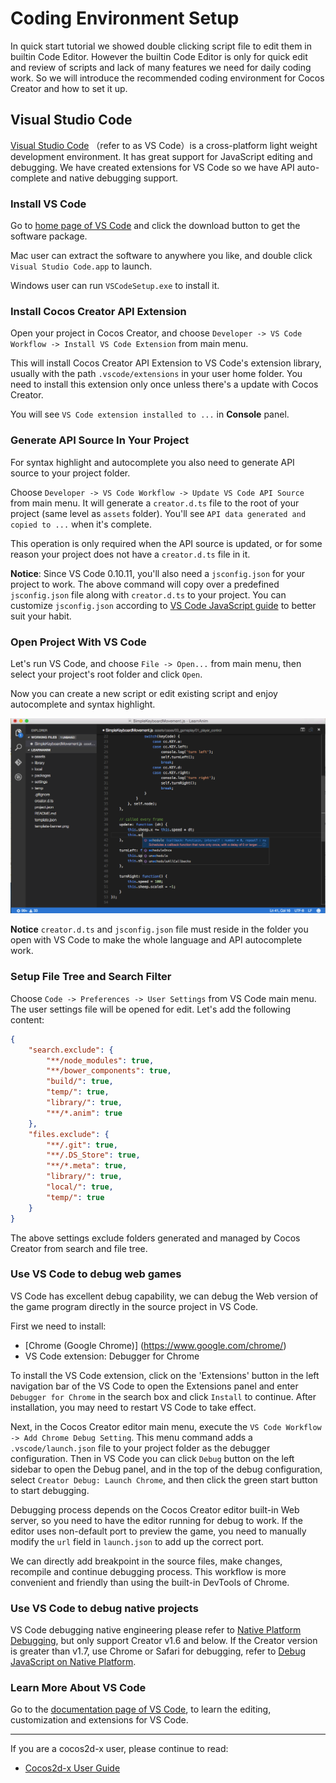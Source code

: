 # Coding Environment Setup

In quick start tutorial we showed double clicking script file to edit them in builtin Code Editor. However the builtin Code Editor is only for quick edit and review of scripts and lack of many features we need for daily coding work. So we will introduce the recommended coding environment for Cocos Creator and how to set it up.

## Visual Studio Code

[Visual Studio Code](https://code.visualstudio.com/) （refer to as VS Code）is a cross-platform light weight development environment. It has great support for JavaScript editing and debugging. We have created extensions for VS Code so we have API auto-complete and native debugging support.

### Install VS Code

Go to [home page of VS Code](https://code.visualstudio.com/) and click the download button to get the software package.

Mac user can extract the software to anywhere you like, and double click `Visual Studio Code.app` to launch.

Windows user can run `VSCodeSetup.exe` to install it.

### Install Cocos Creator API Extension

Open your project in Cocos Creator, and choose `Developer -> VS Code Workflow -> Install VS Code Extension` from main menu.

This will install Cocos Creator API Extension to VS Code's extension library, usually with the path `.vscode/extensions` in your user home folder. You need to install this extension only once unless there's a update with Cocos Creator.

You will see `VS Code extension installed to ...` in **Console** panel.

### Generate API Source In Your Project

For syntax highlight and autocomplete you also need to generate API source to your project folder.

Choose `Developer -> VS Code Workflow -> Update VS Code API Source` from main menu. It will generate a `creator.d.ts` file to the root of your project (same level as `assets` folder). You'll see `API data generated and copied to ...` when it's complete.

This operation is only required when the API source is updated, or for some reason your project does not have a `creator.d.ts` file in it.

**Notice**: Since VS Code 0.10.11, you'll also need a `jsconfig.json` for your project to work. The above command will copy over a predefined `jsconfig.json` file along with `creator.d.ts` to your project. You can customize `jsconfig.json` according to [VS Code JavaScript guide](http://code.visualstudio.com/docs/languages/javascript) to better suit your habit.

### Open Project With VS Code

Let's run VS Code, and choose `File -> Open...` from main menu, then select your project's root folder and click `Open`.

Now you can create a new script or edit existing script and enjoy autocomplete and syntax highlight.

![vs code](coding-setup/vscode.png)

**Notice** `creator.d.ts` and `jsconfig.json` file must reside in the folder you open with VS Code to make the whole language and API autocomplete work.

### Setup File Tree and Search Filter

Choose `Code -> Preferences -> User Settings` from VS Code main menu. The user settings file will be opened for edit. Let's add the following content:

```json
{
    "search.exclude": {
        "**/node_modules": true,
        "**/bower_components": true,
        "build/": true,
        "temp/": true,
        "library/": true,
        "**/*.anim": true
    },
    "files.exclude": {
        "**/.git": true,
        "**/.DS_Store": true,
        "**/*.meta": true,
        "library/": true,
        "local/": true,
        "temp/": true
    }
}
```

The above settings exclude folders generated and managed by Cocos Creator from search and file tree.

### Use VS Code to debug web games

VS Code has excellent debug capability, we can debug the Web version of the game program directly in the source project in VS Code.

First we need to install:

- [Chrome (Google Chrome)] (https://www.google.com/chrome/)
- VS Code extension: Debugger for Chrome

To install the VS Code extension, click on the 'Extensions' button in the left navigation bar of the VS Code to open the Extensions panel and enter `Debugger for Chrome` in the search box and click `Install` to continue. After installation, you may need to restart VS Code to take effect.

Next, in the Cocos Creator editor main menu, execute the `VS Code Workflow -> Add Chrome Debug Setting`. This menu command adds a `.vscode/launch.json` file to your project folder as the debugger configuration. Then in VS Code you can click `Debug` button on the left sidebar to open the Debug panel, and in the top of the debug configuration, select `Creator Debug: Launch Chrome`, and then click the green start button to start debugging.

Debugging process depends on the Cocos Creator editor built-in Web server, so you need to have the editor running for debug to work. If the editor uses non-default port to preview the game, you need to manually modify the `url` field in `launch.json` to add up the correct port.

We can directly add breakpoint in the source files, make changes, recompile and continue debugging process. This workflow is more convenient and friendly than using the built-in DevTools of Chrome.

### Use VS Code to debug native projects

VS Code debugging native engineering please refer to [Native Platform Debugging](../publish/debug-native.md), but only support Creator v1.6 and below. If the Creator version is greater than v1.7, use Chrome or Safari for debugging, refer to [Debug JavaScript on Native Platform](../publish/debug-jsb.md).

### Learn More About VS Code

Go to the [documentation page of VS Code](https://code.visualstudio.com/Docs), to learn the editing, customization and extensions for VS Code.

<hr>

If you are a cocos2d-x user, please continue to read:

- [Cocos2d-x User Guide](cocos2d-x-guide.md)
